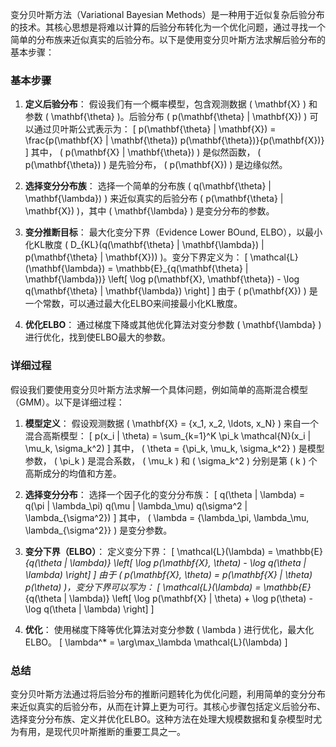 变分贝叶斯方法（Variational Bayesian Methods）是一种用于近似复杂后验分布的技术。其核心思想是将难以计算的后验分布转化为一个优化问题，通过寻找一个简单的分布族来近似真实的后验分布。以下是使用变分贝叶斯方法求解后验分布的基本步骤：

### 基本步骤

1. **定义后验分布**：
   假设我们有一个概率模型，包含观测数据 \( \mathbf{X} \) 和参数 \( \mathbf{\theta} \)。后验分布 \( p(\mathbf{\theta} | \mathbf{X}) \) 可以通过贝叶斯公式表示为：
   \[
   p(\mathbf{\theta} | \mathbf{X}) = \frac{p(\mathbf{X} | \mathbf{\theta}) p(\mathbf{\theta})}{p(\mathbf{X})}
   \]
   其中， \( p(\mathbf{X} | \mathbf{\theta}) \) 是似然函数， \( p(\mathbf{\theta}) \) 是先验分布， \( p(\mathbf{X}) \) 是边缘似然。

2. **选择变分分布族**：
   选择一个简单的分布族 \( q(\mathbf{\theta} | \mathbf{\lambda}) \) 来近似真实的后验分布 \( p(\mathbf{\theta} | \mathbf{X}) \)，其中 \( \mathbf{\lambda} \) 是变分分布的参数。

3. **变分推断目标**：
   最大化变分下界（Evidence Lower BOund, ELBO），以最小化KL散度 \( D_{KL}(q(\mathbf{\theta} | \mathbf{\lambda}) \| p(\mathbf{\theta} | \mathbf{X})) \)。变分下界定义为：
   \[
   \mathcal{L}(\mathbf{\lambda}) = \mathbb{E}_{q(\mathbf{\theta} | \mathbf{\lambda})} \left[ \log p(\mathbf{X}, \mathbf{\theta}) - \log q(\mathbf{\theta} | \mathbf{\lambda}) \right]
   \]
   由于 \( p(\mathbf{X}) \) 是一个常数，可以通过最大化ELBO来间接最小化KL散度。

4. **优化ELBO**：
   通过梯度下降或其他优化算法对变分参数 \( \mathbf{\lambda} \) 进行优化，找到使ELBO最大的参数。

### 详细过程

假设我们要使用变分贝叶斯方法求解一个具体问题，例如简单的高斯混合模型（GMM）。以下是详细过程：

1. **模型定义**：
   假设观测数据 \( \mathbf{X} = \{x_1, x_2, \ldots, x_N\} \) 来自一个混合高斯模型：
   \[
   p(x_i | \theta) = \sum_{k=1}^K \pi_k \mathcal{N}(x_i | \mu_k, \sigma_k^2)
   \]
   其中， \( \theta = \{\pi_k, \mu_k, \sigma_k^2\} \) 是模型参数， \( \pi_k \) 是混合系数， \( \mu_k \) 和 \( \sigma_k^2 \) 分别是第 \( k \) 个高斯成分的均值和方差。

2. **选择变分分布**：
   选择一个因子化的变分分布族：
   \[
   q(\theta | \lambda) = q(\pi | \lambda_\pi) q(\mu | \lambda_\mu) q(\sigma^2 | \lambda_{\sigma^2})
   \]
   其中， \( \lambda = \{\lambda_\pi, \lambda_\mu, \lambda_{\sigma^2}\} \) 是变分参数。

3. **变分下界（ELBO）**：
   定义变分下界：
   \[
   \mathcal{L}(\lambda) = \mathbb{E}_{q(\theta | \lambda)} \left[ \log p(\mathbf{X}, \theta) - \log q(\theta | \lambda) \right]
   \]
   由于 \( p(\mathbf{X}, \theta) = p(\mathbf{X} | \theta) p(\theta) \)，变分下界可以写为：
   \[
   \mathcal{L}(\lambda) = \mathbb{E}_{q(\theta | \lambda)} \left[ \log p(\mathbf{X} | \theta) + \log p(\theta) - \log q(\theta | \lambda) \right]
   \]

4. **优化**：
   使用梯度下降等优化算法对变分参数 \( \lambda \) 进行优化，最大化ELBO。
   \[
   \lambda^* = \arg\max_\lambda \mathcal{L}(\lambda)
   \]

### 总结

变分贝叶斯方法通过将后验分布的推断问题转化为优化问题，利用简单的变分分布来近似真实的后验分布，从而在计算上更为可行。其核心步骤包括定义后验分布、选择变分分布族、定义并优化ELBO。这种方法在处理大规模数据和复杂模型时尤为有用，是现代贝叶斯推断的重要工具之一。
